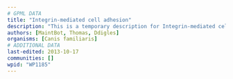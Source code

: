 ```yaml
---
# GPML DATA
title: "Integrin-mediated cell adhesion"
description: "This is a temporary description for Integrin-mediated cell adhesion"
authors: [MaintBot, Thomas, Ddigles]
organisms: [Canis familiaris]
# ADDITIONAL DATA
last-edited: 2013-10-17
communities: []
wpid: "WP1185"
---
```

